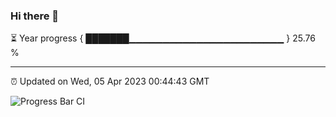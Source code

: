 ### Hi there 👋

⏳ Year progress { ███████▁▁▁▁▁▁▁▁▁▁▁▁▁▁▁▁▁▁▁▁▁▁▁ } 25.76 %

---

⏰ Updated on Wed, 05 Apr 2023 00:44:43 GMT

![Progress Bar CI](https://github.com/liununu/liununu/workflows/Progress%20Bar%20CI/badge.svg)
